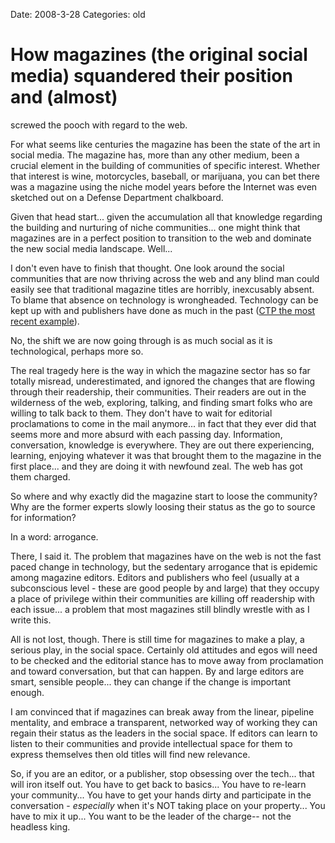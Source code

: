 Date: 2008-3-28
Categories: old

# How magazines (the original social media) squandered their position and (almost)
  screwed the pooch with regard to the web.

For what seems like centuries the magazine has been the state of the art in social media. The magazine has, more than any other medium, been a crucial element in the building of communities of specific interest. Whether that interest is wine, motorcycles, baseball, or marijuana, you can bet there was a magazine using the niche model years before the Internet was even sketched out on a Defense Department chalkboard.

Given that head start... given the accumulation all that knowledge regarding the building and nurturing of niche communities... one might think that magazines are in a perfect position to transition to the web and dominate the new social media landscape. Well...

I don't even have to finish that thought.  One look around the social communities that are now thriving across the web and any blind man could easily see that traditional magazine titles are horribly, inexcusably absent.  To blame that absence on technology is wrongheaded. Technology can be kept up with and publishers have done as much in the past (<a href="http://en.wikipedia.org/wiki/Computer_to_plate">CTP the most recent example</a>).

No, the shift we are now going through is as much social as it is technological, perhaps more so.

The real tragedy here is the way in which the magazine sector has so far totally misread, underestimated, and ignored the changes that are flowing through their readership, their communities. Their readers are out in the wilderness of the web, exploring, talking, and finding smart folks who are willing to talk back to them.  They don't have to wait for editorial proclamations to come in the mail anymore... in fact that they ever did that seems more and more absurd with each passing day.  Information, conversation, knowledge is everywhere.  They are out there experiencing, learning, enjoying whatever it was that brought them to the magazine in the first place... and they are doing it with newfound zeal.  The web has got them charged.

So where and why exactly did the magazine start to loose the community? Why are the former experts slowly loosing their status as the go to source for information?

In a word: arrogance.

There, I said it. The problem that magazines have on the web is not the fast paced change in technology, but the sedentary arrogance that is epidemic among magazine editors.  Editors and publishers who feel (usually at a subconscious level - these are good people by and large) that they occupy a place of privilege within their communities are killing off readership with each issue... a problem that most magazines still blindly wrestle with as I write this.

All is not lost, though.  There is still time for magazines to make a play, a serious play, in the social space.  Certainly old attitudes and egos will need to be checked and the editorial stance has to move away from proclamation and toward conversation, but that can happen.  By and large editors are smart, sensible people... they can change if the change is important enough.

I am convinced that if magazines can break away from the linear, pipeline mentality, and embrace a transparent, networked way of working they can regain their status as the leaders in the social space.  If editors can learn to listen to their communities and provide intellectual space for them to express themselves then old titles will find new relevance.

So, if you are an editor, or a publisher, stop obsessing over the tech... that will iron itself out.  You have to get back to basics... You have to re-learn your community...  You have to get your hands dirty and participate in the conversation - <em>especially</em> when it's NOT taking place on your property... You have to mix it up...  You want to be the leader of the charge-- not the headless king.

